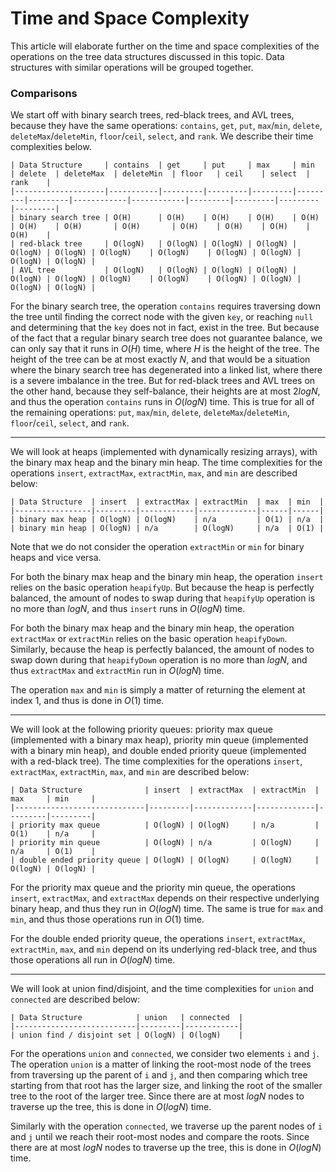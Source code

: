 # Time and Space Complexity

This article will elaborate further on the time and space complexities of the operations on the tree 
data structures discussed in this topic. Data structures with similar operations will be grouped 
together.

### Comparisons

We start off with binary search trees, red-black trees, and AVL trees, because they have the same 
operations: `contains`, `get`, `put`, `max`/`min`, `delete`, `deleteMax`/`deleteMin`, 
`floor`/`ceil`, `select`, and `rank`. We describe their time complexities below.

```
| Data Structure     | contains  | get     | put     | max     | min     | delete  | deleteMax  | deleteMin  | floor   | ceil    | select  | rank    |
|--------------------|-----------|---------|---------|---------|---------|---------|------------|------------|---------|---------|---------|---------|
| binary search tree | O(H)      | O(H)    | O(H)    | O(H)    | O(H)    | O(H)    | O(H)       | O(H)       | O(H)    | O(H)    | O(H)    | O(H)    |
| red-black tree     | O(logN)   | O(logN) | O(logN) | O(logN) | O(logN) | O(logN) | O(logN)    | O(logN)    | O(logN) | O(logN) | O(logN) | O(logN) |
| AVL tree           | O(logN)   | O(logN) | O(logN) | O(logN) | O(logN) | O(logN) | O(logN)    | O(logN)    | O(logN) | O(logN) | O(logN) | O(logN) |
```

For the binary search tree, the operation `contains` requires traversing down the tree until finding
the correct node with the given `key`, or reaching `null` and determining that the `key` does not in 
fact, exist in the tree. But because of the fact that a regular binary search tree does not 
guarantee balance, we can only say that it runs in $O(H)$ time, where $H$ is the height of the tree. 
The height of the tree can be at most exactly $N$, and that would be a situation where the binary 
search tree has degenerated into a linked list, where there is a severe imbalance in the tree. But 
for red-black trees and AVL trees on the other hand, because they self-balance, their heights are at
most $2logN$, and thus the operation `contains` runs in $O(logN)$ time. This is true for all of the 
remaining operations: `put`, `max`/`min`, `delete`, `deleteMax`/`deleteMin`, `floor`/`ceil`, 
`select`, and `rank`.

---

We will look at heaps (implemented with dynamically resizing arrays), with the binary max heap and 
the binary min heap. The time complexities for the operations `insert`, `extractMax`, `extractMin`, 
`max`, and `min` are described below:

```
| Data Structure  | insert  | extractMax | extractMin  | max  | min  |
|-----------------|---------|------------|-------------|------|------|
| binary max heap | O(logN) | O(logN)    | n/a         | O(1) | n/a  |
| binary min heap | O(logN) | n/a        | O(logN)     | n/a  | O(1) |
```

Note that we do not consider the operation `extractMin` or `min` for binary heaps and vice versa.

For both the binary max heap and the binary min heap, the operation `insert` relies on the basic 
operation `heapifyUp`. But because the heap is perfectly balanced, the amount of nodes to swap 
during that `heapifyUp` operation is no more than $logN$, and thus `insert` runs in $O(logN)$ time.

For both the binary max heap and the binary min heap, the operation `extractMax` or `extractMin` 
relies on the basic operation `heapifyDown`. Similarly, because the heap is perfectly balanced, the 
amount of nodes to swap down during that `heapifyDown` operation is no more than $logN$, and thus 
`extractMax` and `extractMin` run in $O(logN)$ time.

The operation `max` and `min` is simply a matter of returning the element at index 1, and thus is 
done in $O(1)$ time.

---

We will look at the following priority queues: priority max queue (implemented with a binary max 
heap), priority min queue (implemented with a binary min heap), and double ended priority queue 
(implemented with a red-black tree). The time complexities for the operations `insert`, 
`extractMax`, `extractMin`, `max`, and `min` are described below:

```
| Data Structure              | insert  | extractMax  | extractMin  | max     | min     |
|-----------------------------|---------|-------------|-------------|---------|---------|
| priority max queue          | O(logN) | O(logN)     | n/a         | O(1)    | n/a     |
| priority min queue          | O(logN) | n/a         | O(logN)     | n/a     | O(1)    |
| double ended priority queue | O(logN) | O(logN)     | O(logN)     | O(logN) | O(logN) |
```

For the priority max queue and the priority min queue, the operations `insert`, `extractMax`, and 
`extractMax` depends on their respective underlying binary heap, and thus they run in $O(logN)$ time. 
The same is true for `max` and `min`, and thus those operations run in $O(1)$ time.

For the double ended priority queue, the operations `insert`, `extractMax`, `extractMin`, `max`, and 
`min` depend on its underlying red-black tree, and thus those operations all run in $O(logN)$ time.

---

We will look at union find/disjoint, and the time complexities for `union` and `connected` are 
described below:

```
| Data Structure            | union   | connected  |
|---------------------------|---------|------------|
| union find / disjoint set | O(logN) | O(logN)    |
```

For the operations `union` and `connected`, we consider two elements `i` and `j`. The operation 
`union` is a matter of linking the root-most node of the trees from traversing up the parent of `i` 
and `j`, and then comparing which tree starting from that root has the larger size, and linking the 
root of the smaller tree to the root of the larger tree. Since there are at most $logN$ nodes
to traverse up the tree, this is done in $O(logN)$ time.

Similarly with the operation `connected`, we traverse up the parent nodes of `i` and `j` until we 
reach their root-most nodes and compare the roots. Since there are at most $logN$ nodes to traverse 
up the tree, this is done in $O(logN)$ time.